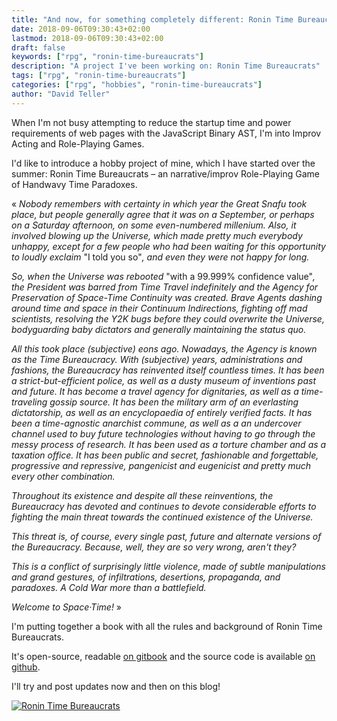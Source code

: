 ```yaml
---
title: "And now, for something completely different: Ronin Time Bureaucrats"
date: 2018-09-06T09:30:43+02:00
lastmod: 2018-09-06T09:30:43+02:00
draft: false
keywords: ["rpg", "ronin-time-bureaucrats"]
description: "A project I've been working on: Ronin Time Bureaucrats"
tags: ["rpg", "ronin-time-bureaucrats"]
categories: ["rpg", "hobbies", "ronin-time-bureaucrats"]
author: "David Teller"
---
```


When I'm not busy attempting to reduce the startup time and power requirements of web pages with the JavaScript Binary AST, I'm into Improv Acting and Role-Playing Games.

I'd like to introduce a hobby project of mine, which I have started over the summer: Ronin Time Bureaucrats – an narrative/improv Role-Playing Game of Handwavy Time Paradoxes.

<!--more-->

« *Nobody remembers with certainty in which year the Great Snafu took place, but people generally agree that it was on a September, or perhaps on a Saturday afternoon, on some even-numbered millenium. Also, it involved blowing up the Universe, which made pretty much everybody unhappy, except for a few people who had been waiting for this opportunity to loudly exclaim* "I told you so"*, and even they were not happy for long.*

*So, when the Universe was rebooted* "with a 99.999% confidence value"*, the President was barred from Time Travel indefinitely and the Agency for Preservation of Space-Time Continuity was created. Brave Agents dashing around time and space in their Continuum Indirections, fighting off mad scientists, resolving the Y2K bugs before they could overwrite the Universe, bodyguarding baby dictators and generally maintaining the status quo.*

*All this took place (subjective) eons ago. Nowadays, the Agency is known as the Time Bureaucracy. With (subjective) years, administrations and fashions, the Bureaucracy has reinvented itself countless times. It has been a strict-but-efficient police, as well as a dusty museum of inventions past and future. It has become a travel agency for dignitaries, as well as a time-traveling gossip source. It has been the military arm of an everlasting dictatorship, as well as an encyclopaedia of entirely verified facts. It has been a time-agnostic anarchist commune, as well as a an undercover channel used to buy future technologies without having to go through the messy process of research. It has been used as a torture chamber and as a taxation office. It has been public and secret, fashionable and forgettable, progressive and repressive, pangenicist and eugenicist and pretty much every other combination.*

*Throughout its existence and despite all these reinventions, the Bureaucracy has devoted and continues to devote considerable efforts to fighting the main threat towards the continued existence of the Universe.*

*This threat is, of course, every single past, future and alternate versions of the Bureaucracy. Because, well, they are so very wrong, aren't they?*

*This is a conflict of surprisingly little violence, made of subtle manipulations and grand gestures, of infiltrations, desertions, propaganda, and paradoxes. A Cold War more than a battlefield.*

*Welcome to Space·Time!* »

I'm putting together a book with all the rules and background of Ronin Time Bureaucrats.

It's open-source, readable [on gitbook](https://legacy.gitbook.com/book/yoric/rogue-time-bureaucrats) and the source code is available [on github](https://github.com/Yoric/ronin-time-bureaucrats).

I'll try and post updates now and then on this blog!

[![Ronin Time Bureaucrats](https://yoric.gitbooks.io/rogue-time-bureaucrats/content/cover.jpg)](
    /categories/ronin-time-bureaucrats/)